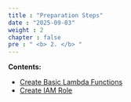 ```yaml
---
title : "Preparation Steps"
date : "2025-09-03"
weight : 2
chapter : false
pre : " <b> 2. </b> "
---
```


**Contents:**
- [Create Basic Lambda Functions](1.1-Create-Basic-Lambda-Function/)
- [Create IAM Role](1.2-Create-IAM-Role/)
